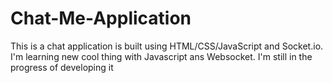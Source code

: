 # Chat-Me-Application
This is a chat application is built using HTML/CSS/JavaScript and Socket.io. I'm learning new cool thing with Javascript ans Websocket. 
I'm still in the progress of developing it